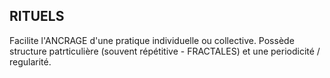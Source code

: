 ## RITUELS

Facilite l'ANCRAGE d'une pratique individuelle ou collective. Possède structure patrticulière (souvent répétitive - FRACTALES) et une periodicité / regularité.
